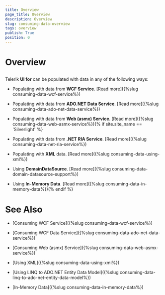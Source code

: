 ```yaml
---
title: Overview
page_title: Overview
description: Overview
slug: consuming-data-overview
tags: overview
publish: True
position: 0
---
```


# Overview



## 

Telerik __UI for__ can be populated with data in any of the following ways:

* Populating with data from __WCF Service__. [Read more]({%slug consuming-data-wcf-service%})

* Populating with data from __ADO.NET Data Service__. [Read more]({%slug consuming-data-ado-net-data-service%})

* Populating with data from __Web (asmx) Service__. [Read more]({%slug consuming-data-web-asmx-service%}){% if site.site_name == 'Silverlight' %}

* Populating with data from __.NET RIA Service__. [Read more]({%slug consuming-data-net-ria-service%})

* Populating with __XML__ data. [Read more]({%slug consuming-data-using-xml%})

* Using __DomainDataSource__. [Read more]({%slug consuming-data-domain-datasource-support%})

* Using __In-Memory Data__. [Read more]({%slug consuming-data-in-memory-data%}){% endif %}

# See Also

 * [Consuming WCF Service]({%slug consuming-data-wcf-service%})

 * [Consuming WCF Data Service]({%slug consuming-data-ado-net-data-service%})

 * [Consuming Web (asmx) Service]({%slug consuming-data-web-asmx-service%})

 * [Using XML]({%slug consuming-data-using-xml%})

 * [Using LINQ to ADO.NET Entity Data Model]({%slug consuming-data-linq-to-ado-net-entity-data-model%})

 * [In-Memory Data]({%slug consuming-data-in-memory-data%})

